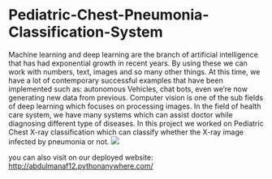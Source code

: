 # Pediatric-Chest-Pneumonia-Classification-System

Machine learning and deep learning are the branch of artificial intelligence that has had 
exponential growth in recent years. By using these we can work with numbers, text, 
images and so many other things. At this time, we have a lot of contemporary successful 
examples that have been implemented such as: autonomous Vehicles, chat bots, even 
we’re now generating new data from previous. Computer vision is one of the sub fields 
of deep learning which focuses on processing images. In the field of health care system, 
we have many systems which can assist doctor while diagnosing different type of 
diseases. In this project we worked on Pediatric Chest X-ray classification which can 
classify whether the X-ray image infected by pneumonia or not. 
![](https://github.com/AbdulManaf12/Pediatric-Chest-Pneumonia-Classification-System/blob/main/static/webpage.gif)

you can also visit on our deployed website: http://abdulmanaf12.pythonanywhere.com/
